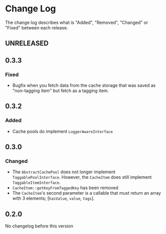 # Change Log

The change log describes what is "Added", "Removed", "Changed" or "Fixed" between each release. 

## UNRELEASED

## 0.3.3

### Fixed

* Bugfix when you fetch data from the cache storage that was saved as "non-tagging item" but fetch as a tagging item.

## 0.3.2

### Added

* Cache pools do implement `LoggerAwareInterface`

## 0.3.0

### Changed

* The `AbstractCachePool` does not longer implement `TaggablePoolInterface`. However, the `CacheItem` does still implement `TaggableItemInterface`.
* `CacheItem::getKeyFromTaggedKey` has been removed
* The `CacheItem`'s second parameter is a callable that must return an array with 3 elements; [`hasValue`, `value`, `tags`].
 
## 0.2.0
 
No changelog before this version
